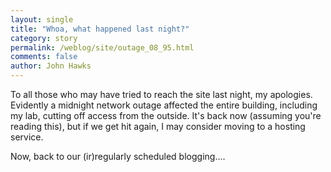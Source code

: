 ```yaml
---
layout: single 
title: "Whoa, what happened last night?" 
category: story
permalink: /weblog/site/outage_08_95.html
comments: false 
author: John Hawks 
---
```



<p>
To all those who may have tried to reach the site last night, my apologies. Evidently a midnight network outage affected the entire building, including my lab, cutting off access from the outside. It's back now (assuming you're reading this), but if we get hit again, I may consider moving to a hosting service. 
</p>

<p>
Now, back to our (ir)regularly scheduled blogging....
</p>

